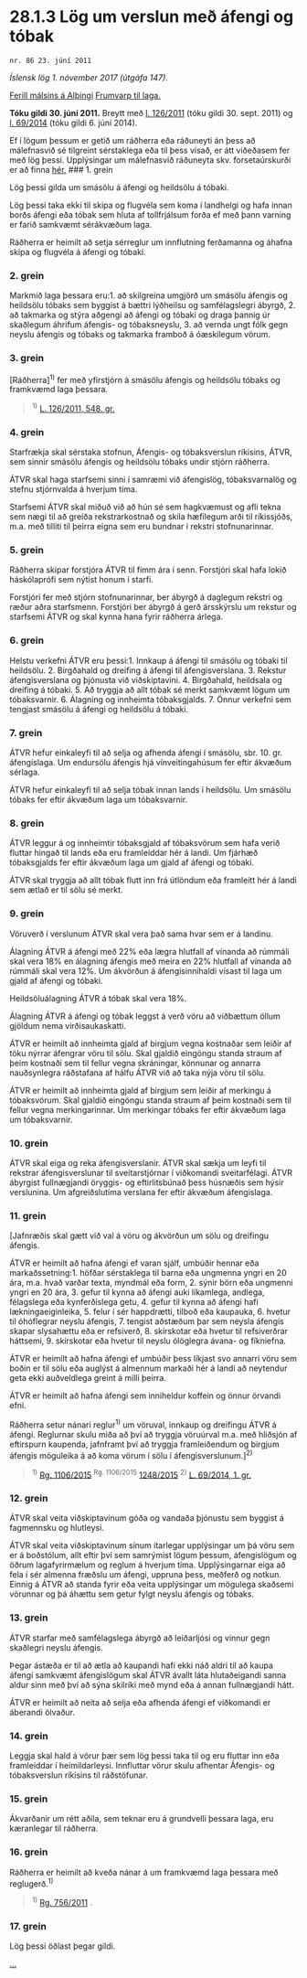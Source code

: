 # 28.1.3 Lög um verslun með áfengi og tóbak

`nr. 86 23. júní 2011`

_Íslensk lög 1. nóvember 2017 (útgáfa 147)._

[Ferill málsins á Alþingi](https://www.althingi.is/thingstorf/thingmalalistar-eftir-thingum/ferill/?ltg=139&mnr=703)
[Frumvarp til laga.](https://www.althingi.is/altext/139/s/1222.html)

**Tóku gildi 30. júní 2011.**
Breytt með
[l. 126/2011](https://althingi.is/altext/stjt/2011.126.html) (tóku gildi 30. sept. 2011) og
[l. 69/2014](https://althingi.is/altext/stjt/2014.069.html) (tóku gildi 6. júní 2014).

Ef í lögum þessum er getið um ráðherra eða ráðuneyti án þess að málefnasvið sé tilgreint sérstaklega eða til þess vísað, er átt viðeðasem fer með lög þessi. Upplýsingar um málefnasvið ráðuneyta skv. forsetaúrskurði er að finna [hér.](2017015.md) ### 1. grein



Lög þessi gilda um smásölu á áfengi og heildsölu á tóbaki.

Lög þessi taka ekki til skipa og flugvéla sem koma í landhelgi og hafa innan borðs áfengi eða tóbak sem hluta af tollfrjálsum forða ef með þann varning er farið samkvæmt sérákvæðum laga.

Ráðherra er heimilt að setja sérreglur um innflutning ferðamanna og áhafna skipa og flugvéla á áfengi og tóbaki.

### 2. grein



Markmið laga þessara eru:1. að skilgreina umgjörð um smásölu áfengis og heildsölu tóbaks sem byggist á bættri lýðheilsu og samfélagslegri ábyrgð,
2. að takmarka og stýra aðgengi að áfengi og tóbaki og draga þannig úr skaðlegum áhrifum áfengis- og tóbaksneyslu,
3. að vernda ungt fólk gegn neyslu áfengis og tóbaks og takmarka framboð á óæskilegum vörum.

### 3. grein



[Ráðherra]<sup>1)</sup> fer með yfirstjórn á smásölu áfengis og heildsölu tóbaks og framkvæmd laga þessara.

> <sup>1)</sup> [L. 126/2011, 548. gr.](https://althingi.is/altext/stjt/2011.126.html)

### 4. grein



Starfrækja skal sérstaka stofnun, Áfengis- og tóbaksverslun ríkisins, ÁTVR, sem sinnir smásölu áfengis og heildsölu tóbaks undir stjórn ráðherra.

ÁTVR skal haga starfsemi sinni í samræmi við áfengislög, tóbaksvarnalög og stefnu stjórnvalda á hverjum tíma.

Starfsemi ÁTVR skal miðuð við að hún sé sem hagkvæmust og afli tekna sem nægi til að greiða rekstrarkostnað og skila hæfilegum arði til ríkissjóðs, m.a. með tilliti til þeirra eigna sem eru bundnar í rekstri stofnunarinnar.

### 5. grein



Ráðherra skipar forstjóra ÁTVR til fimm ára í senn. Forstjóri skal hafa lokið háskólaprófi sem nýtist honum í starfi.

Forstjóri fer með stjórn stofnunarinnar, ber ábyrgð á daglegum rekstri og ræður aðra starfsmenn. Forstjóri ber ábyrgð á gerð ársskýrslu um rekstur og starfsemi ÁTVR og skal kynna hana fyrir ráðherra árlega.

### 6. grein



Helstu verkefni ÁTVR eru þessi:1. Innkaup á áfengi til smásölu og tóbaki til heildsölu.
2. Birgðahald og dreifing á áfengi til áfengisverslana.
3. Rekstur áfengisverslana og þjónusta við viðskiptavini.
4. Birgðahald, heildsala og dreifing á tóbaki.
5. Að tryggja að allt tóbak sé merkt samkvæmt lögum um tóbaksvarnir.
6. Álagning og innheimta tóbaksgjalds.
7. Önnur verkefni sem tengjast smásölu á áfengi og heildsölu á tóbaki.

### 7. grein



ÁTVR hefur einkaleyfi til að selja og afhenda áfengi í smásölu, sbr. 10. gr. áfengislaga. Um endursölu áfengis hjá vínveitingahúsum fer eftir ákvæðum sérlaga.

ÁTVR hefur einkaleyfi til að selja tóbak innan lands í heildsölu. Um smásölu tóbaks fer eftir ákvæðum laga um tóbaksvarnir.

### 8. grein



ÁTVR leggur á og innheimtir tóbaksgjald af tóbaksvörum sem hafa verið fluttar hingað til lands eða eru framleiddar hér á landi. Um fjárhæð tóbaksgjalds fer eftir ákvæðum laga um gjald af áfengi og tóbaki.

ÁTVR skal tryggja að allt tóbak flutt inn frá útlöndum eða framleitt hér á landi sem ætlað er til sölu sé merkt.

### 9. grein



Vöruverð í verslunum ÁTVR skal vera það sama hvar sem er á landinu.

Álagning ÁTVR á áfengi með 22% eða lægra hlutfall af vínanda að rúmmáli skal vera 18% en álagning áfengis með meira en 22% hlutfall af vínanda að rúmmáli skal vera 12%. Um ákvörðun á áfengisinnihaldi vísast til laga um gjald af áfengi og tóbaki.

Heildsöluálagning ÁTVR á tóbak skal vera 18%.

Álagning ÁTVR á áfengi og tóbak leggst á verð vöru að viðbættum öllum gjöldum nema virðisaukaskatti.

ÁTVR er heimilt að innheimta gjald af birgjum vegna kostnaðar sem leiðir af töku nýrrar áfengrar vöru til sölu. Skal gjaldið eingöngu standa straum af þeim kostnaði sem til fellur vegna skráningar, könnunar og annarra nauðsynlegra ráðstafana af hálfu ÁTVR við að taka nýja vöru til sölu.

ÁTVR er heimilt að innheimta gjald af birgjum sem leiðir af merkingu á tóbaksvörum. Skal gjaldið eingöngu standa straum af þeim kostnaði sem til fellur vegna merkingarinnar. Um merkingar tóbaks fer eftir ákvæðum laga um tóbaksvarnir.

### 10. grein



ÁTVR skal eiga og reka áfengisverslanir. ÁTVR skal sækja um leyfi til rekstrar áfengisverslunar til sveitarstjórnar í viðkomandi sveitarfélagi. ÁTVR ábyrgist fullnægjandi öryggis- og eftirlitsbúnað þess húsnæðis sem hýsir verslunina. Um afgreiðslutíma verslana fer eftir ákvæðum áfengislaga.

### 11. grein



[Jafnræðis skal gætt við val á vöru og ákvörðun um sölu og dreifingu áfengis.

ÁTVR er heimilt að hafna áfengi ef varan sjálf, umbúðir hennar eða markaðssetning:1. höfðar sérstaklega til barna eða ungmenna yngri en 20 ára, m.a. hvað varðar texta, myndmál eða form,
2. sýnir börn eða ungmenni yngri en 20 ára,
3. gefur til kynna að áfengi auki líkamlega, andlega, félagslega eða kynferðislega getu,
4. gefur til kynna að áfengi hafi lækningaeiginleika,
5. felur í sér happdrætti, tilboð eða kaupauka,
6. hvetur til óhóflegrar neyslu áfengis,
7. tengist aðstæðum þar sem neysla áfengis skapar slysahættu eða er refsiverð,
8. skírskotar eða hvetur til refsiverðrar háttsemi,
9. skírskotar eða hvetur til neyslu ólöglegra ávana- og fíkniefna.

ÁTVR er heimilt að hafna áfengi ef umbúðir þess líkjast svo annarri vöru sem boðin er til sölu eða auglýst á almennum markaði hér á landi að neytendur geta ekki auðveldlega greint á milli þeirra.

ÁTVR er heimilt að hafna áfengi sem inniheldur koffein og önnur örvandi efni.

Ráðherra setur nánari reglur<sup>1)</sup> um vöruval, innkaup og dreifingu ÁTVR á áfengi. Reglurnar skulu miða að því að tryggja vöruúrval m.a. með hliðsjón af eftirspurn kaupenda, jafnframt því að tryggja framleiðendum og birgjum áfengis möguleika á að koma vörum í sölu í áfengisverslunum.]<sup>2)</sup> 

> <sup>1)</sup> [Rg. 1106/2015](https://althingi.ishttps://www.reglugerd.is/reglugerdir/allar/nr/1106-2015) <sup>Rg. 1106/2015</sup> [1248/2015](https://althingi.ishttps://www.reglugerd.is/reglugerdir/allar/nr/1248-2015) <sup>2)</sup> [L. 69/2014, 1. gr.](https://althingi.is/altext/stjt/2014.069.html)

### 12. grein



ÁTVR skal veita viðskiptavinum góða og vandaða þjónustu sem byggist á fagmennsku og hlutleysi.

ÁTVR skal veita viðskiptavinum sínum ítarlegar upplýsingar um þá vöru sem er á boðstólum, allt eftir því sem samrýmist lögum þessum, áfengislögum og öðrum lagafyrirmælum og reglum á hverjum tíma. Upplýsingarnar eiga að fela í sér almenna fræðslu um áfengi, uppruna þess, meðferð og notkun. Einnig á ÁTVR að standa fyrir eða veita upplýsingar um mögulega skaðsemi vörunnar og þá áhættu sem getur fylgt neyslu áfengis og tóbaks.

### 13. grein



ÁTVR starfar með samfélagslega ábyrgð að leiðarljósi og vinnur gegn skaðlegri neyslu áfengis.

Þegar ástæða er til að ætla að kaupandi hafi ekki náð aldri til að kaupa áfengi samkvæmt áfengislögum skal ÁTVR ávallt láta hlutaðeigandi sanna aldur sinn með því að sýna skilríki með mynd eða á annan fullnægjandi hátt.

ÁTVR er heimilt að neita að selja eða afhenda áfengi ef viðkomandi er áberandi ölvaður.

### 14. grein



Leggja skal hald á vörur þær sem lög þessi taka til og eru fluttar inn eða framleiddar í heimildarleysi. Innfluttar vörur skulu afhentar Áfengis- og tóbaksverslun ríkisins til ráðstöfunar.

### 15. grein



Ákvarðanir um rétt aðila, sem teknar eru á grundvelli þessara laga, eru kæranlegar til ráðherra.

### 16. grein



Ráðherra er heimilt að kveða nánar á um framkvæmd laga þessara með reglugerð.<sup>1)</sup> 

> <sup>1)</sup> [Rg. 756/2011](https://www.reglugerd.is/reglugerdir/allar/nr/756-2011) .



### 17. grein



Lög þessi öðlast þegar gildi.

[…](https://www.althingi.is/lagasafn/leidbeiningar/)
